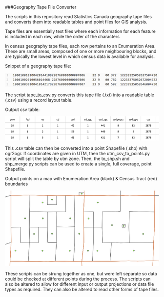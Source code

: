 ###Geography Tape File Converter

The scripts in this repository read Statistics Canada geography tape files and converts them into readable tables and point files for GIS analysis.

Tape files are essentially text files where each information for each feature is included in each row, while the order of the characters

In census geography tape files, each row pertains to an Enumeration Area.  These are small areas, composed of one or more neighbouring blocks, and are typically the lowest level in which census data is available for analysis.

Snippet of a geography tape file:

![alt_text](img/img_tape.png)

The script tape_to_csv.py converts this tape file (.txt) into a readable table (.csv) using a record layout table.

Output csv table:

![alt_text](img/img_csv.png)

This .csv table can then be converted into a point Shapefile (.shp) with ogr2ogr.  If coordinates are given in UTM, then the utm_csv_to_points.py script will split the table by utm zone.  Then, the to_shp.sh and shp_merge.py scripts can be used to create a single, full coverage, point Shapefile.  

Output points on a map with Enumeration Area (black) & Census Tract (red) boundaries

![alt_text](img/img_map.png)

These scripts can be strung together as one, but were left separate so data could be checked at different points during the process.  The scripts can also be altered to allow for different input or output projections or data file types as required.  They can also be altered to read other forms of tape files.
